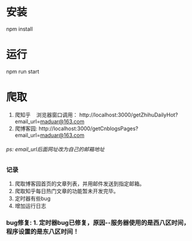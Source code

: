 # 安装
npm install
# 运行
npm run start

# 爬取
 1. 爬知乎
    浏览器窗口调用： http://localhost:3000/getZhihuDailyHot?email_url=maduar@163.com
 2. 爬博客园: http://localhost:3000/getCnblogsPages?email_url=maduar@163.com 
 
###### ps: email_url后面网址改为自己的邮箱地址
 
 
### 记录
1. 爬取博客园首页的文章列表，并用邮件发送到指定邮箱。
2. 爬取知乎每日热门文章的功能暂未开发完毕。
3. 定时器有些bug
4. 增加运行日志

### bug修复: 1. 定时器bug已修复，原因--服务器使用的是西八区时间，程序设置的是东八区时间！
